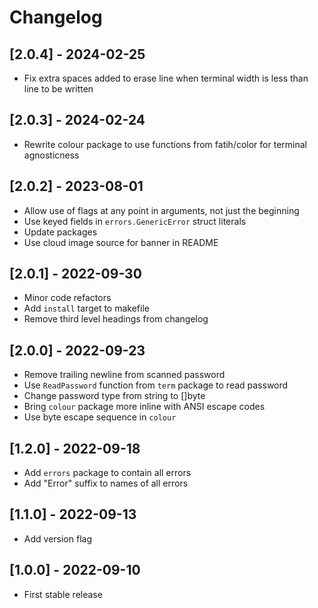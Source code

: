 # Changelog

## [2.0.4] - 2024-02-25

- Fix extra spaces added to erase line when terminal width is less than line to
be written

## [2.0.3] - 2024-02-24

- Rewrite colour package to use functions from fatih/color for terminal
agnosticness

## [2.0.2] - 2023-08-01

- Allow use of flags at any point in arguments, not just the beginning
- Use keyed fields in `errors.GenericError` struct literals
- Update packages
- Use cloud image source for banner in README

## [2.0.1] - 2022-09-30

- Minor code refactors
- Add `install` target to makefile
- Remove third level headings from changelog

## [2.0.0] - 2022-09-23

- Remove trailing newline from scanned password
- Use `ReadPassword` function from `term` package to read password
- Change password type from string to []byte
- Bring `colour` package more inline with ANSI escape codes
- Use byte escape sequence in `colour`

## [1.2.0] - 2022-09-18

- Add `errors` package to contain all errors
- Add "Error" suffix to names of all errors

## [1.1.0] - 2022-09-13

- Add version flag

## [1.0.0] - 2022-09-10

- First stable release
